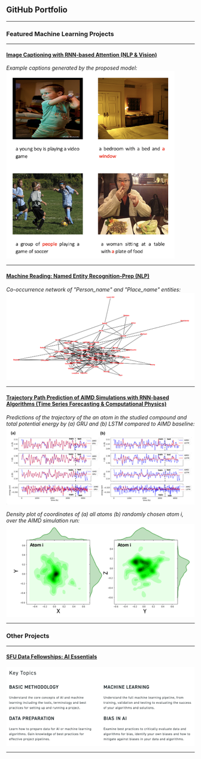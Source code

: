 ## GitHub Portfolio

---

### Featured Machine Learning Projects

---

#### [Image Captioning with RNN-based Attention (NLP & Vision)](https://github.com/Mehrdad93/Image-captioning-with-RNN-based-attention/blob/master/README.md)

*Example captions generated by the proposed model:*
<img src="images/Example_result.png" width="450" height="500"/>

---

#### [Machine Reading: Named Entity Recognition-Prep (NLP)](https://github.com/Mehrdad93/Machine-Reading/blob/master/README.md)

*Co-occurrence network of "Person_name" and "Place_name" entities:*
<img src="https://raw.githubusercontent.com/Mehrdad93/Machine-Reading/master/Visuals/Sentence%20Co-occurence/1112.png">

---

#### [Trajectory Path Prediction of AIMD Simulations with RNN-based Algorithms (Time Series Forecasting & Computational Physics)](https://github.com/Mehrdad93/Trajectory-path-prediction/blob/master/Trajectory_prediction_RNN.pdf)

*Predictions of the trajectory of the an atom in the studied compound and total potential energy by (a) GRU and (b) LSTM compared to AIMD baseline:*
<img src="images/predict.png">

*Density plot of coordinates of (a) all atoms (b) randomly chosen atom i, over the AIMD simulation run:*
<img src="images/Density.png">

---

### Other Projects

---

#### [SFU Data Fellowships: AI Essentials](https://www.sfu.ca/big-data/online-data-science-course-data-fellowships?utm_source=Email_marketing&utm_medium=HTMLEmail&utm_campaign=Data_Fellowships)

<img src="images/AI_workshop.png">

---



